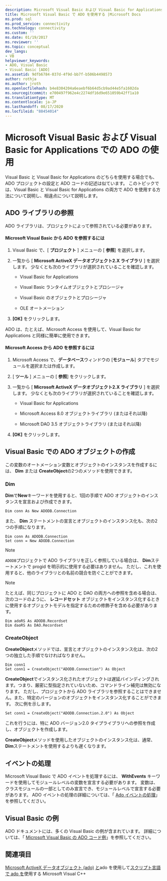 ```yaml
---
description: Microsoft Visual Basic および Visual Basic for Applications での ADO の使用
title: Microsoft Visual Basic で ADO を使用する |Microsoft Docs
ms.prod: sql
ms.prod_service: connectivity
ms.technology: connectivity
ms.custom: ''
ms.date: 01/19/2017
ms.reviewer: ''
ms.topic: conceptual
dev_langs:
- VB
helpviewer_keywords:
- ADO, Visual Basic
- Visual Basic [ADO]
ms.assetid: 9dfb6784-037d-4f9d-bb7f-b506b4498573
author: rothja
ms.author: jroth
ms.openlocfilehash: b4e8304204a6eaebf6b64d5cb9ad44e5fa1602da
ms.sourcegitcommit: e700497f962e4c2274df16d9e651059b42ff1a10
ms.translationtype: MT
ms.contentlocale: ja-JP
ms.lasthandoff: 08/17/2020
ms.locfileid: "88454014"
---
```

# <a name="using-ado-with-microsoft-visual-basic-and-visual-basic-for-applications"></a>Microsoft Visual Basic および Visual Basic for Applications での ADO の使用
Visual Basic と Visual Basic for Applications のどちらを使用する場合でも、ADO プロジェクトの設定と ADO コードの記述は似ています。 このトピックでは、Visual Basic と Visual Basic for Applications の両方で ADO を使用する方法について説明し、相違点について説明します。

## <a name="referencing-the-ado-library"></a>ADO ライブラリの参照
 ADO ライブラリは、プロジェクトによって参照されている必要があります。

#### <a name="to-reference-ado-from-microsoft-visual-basic"></a>Microsoft Visual Basic から ADO を参照するには

1.  Visual Basic で、[ **プロジェクト** ] メニューの [ **参照**] を選択します。

2.  一覧から [ **Microsoft ActiveX データオブジェクト2.X ライブラリ** ] を選択します。 少なくとも次のライブラリが選択されていることを確認します。

    -   Visual Basic for Applications

    -   Visual Basic ランタイムオブジェクトとプロシージャ

    -   Visual Basic のオブジェクトとプロシージャ

    -   OLE オートメーション

3.  **[OK]** をクリックします。

 ADO は、たとえば、Microsoft Access を使用して、Visual Basic for Applications と同様に簡単に使用できます。

#### <a name="to-reference-ado-from-microsoft-access"></a>Microsoft Access から ADO を参照するには

1.  Microsoft Access で、**データベース**ウィンドウの [**モジュール**] タブでモジュールを選択または作成します。

2.  [ **ツール** ] メニューの [ **参照**] をクリックします。

3.  一覧から [ **Microsoft ActiveX データオブジェクト2.X ライブラリ** ] を選択します。 少なくとも次のライブラリが選択されていることを確認します。

    -   Visual Basic for Applications

    -   Microsoft Access 8.0 オブジェクトライブラリ (またはそれ以降)

    -   Microsoft DAO 3.5 オブジェクトライブラリ (またはそれ以降)

4.  **[OK]** をクリックします。

## <a name="creating-ado-objects-in-visual-basic"></a>Visual Basic での ADO オブジェクトの作成
 この変数のオートメーション変数とオブジェクトのインスタンスを作成するには、 **Dim** または **CreateObject**の2つのメソッドを使用できます。

### <a name="dim"></a>Dim
 **Dim**で**New**キーワードを使用すると、1回の手順で ADO オブジェクトのインスタンスを宣言および作成できます。

```
Dim conn As New ADODB.Connection
```

 また、 **Dim** ステートメントの宣言とオブジェクトのインスタンス化も、次の2つの手順になります。

```
Dim conn As ADODB.Connection
Set conn = New ADODB.Connection
```

> [!NOTE]
>  `ADODB`プロジェクトで ADO ライブラリを正しく参照している場合は、 **Dim**ステートメントで progid を明示的に使用する必要はありません。 ただし、これを使用すると、他のライブラリとの名前の競合を防ぐことができます。

> [!NOTE]
>  たとえば、同じプロジェクトに ADO と DAO の両方への参照を含める場合は、次のコードのように、 **レコードセット** オブジェクトをインスタンス化するときに使用するオブジェクトモデルを指定するための修飾子を含める必要があります。

```
Dim adoRS As ADODB.Recordset
Dim daoRS As DAO.Recordset
```

### <a name="createobject"></a>CreateObject
 **CreateObject**メソッドでは、宣言とオブジェクトのインスタンス化は、次の2つの独立した手順でなければなりません。

```
Dim conn1
Set conn1 = CreateObject("ADODB.Connection") As Object
```

 **CreateObject**でインスタンス化されたオブジェクトは遅延バインディングされます。つまり、厳密に型指定されていないため、コマンドライン補完は無効になります。 ただし、プロジェクトから ADO ライブラリを参照することはできません。また、特定のバージョンのオブジェクトをインスタンス化することができます。 次に例を示します。

```
Set conn1 = CreateObject("ADODB.Connection.2.0") As Object
```

 これを行うには、特に ADO バージョン2.0 タイプライブラリへの参照を作成し、オブジェクトを作成します。

 **CreateObject**メソッドを使用したオブジェクトのインスタンス化は、通常、 **Dim**ステートメントを使用するよりも遅くなります。

## <a name="handling-events"></a>イベントの処理
 Microsoft Visual Basic で ADO イベントを処理するには、 **WithEvents** キーワードを使用してモジュールレベルの変数を宣言する必要があります。 変数は、クラスモジュールの一部としてのみ宣言でき、モジュールレベルで宣言する必要があります。 ADO イベントの処理の詳細については、「 [Ado イベントの処理](../../../ado/guide/data/handling-ado-events.md)」を参照してください。

## <a name="visual-basic-examples"></a>Visual Basic の例
 ADO ドキュメントには、多くの Visual Basic の例が含まれています。 詳細については、「 [Microsoft Visual Basic の ADO コード例](../../../ado/reference/ado-api/ado-code-examples-in-visual-basic.md)」を参照してください。

## <a name="see-also"></a>関連項目
 [Microsoft ActiveX データオブジェクト (ado)](../../../ado/microsoft-activex-data-objects-ado.md) [と](../../../ado/guide/appendixes/using-ado-with-microsoft-visual-c.md)ado を使用して[スクリプト言語で ado を](../../../ado/guide/appendixes/using-ado-with-scripting-languages.md)使用する Microsoft Visual C++
